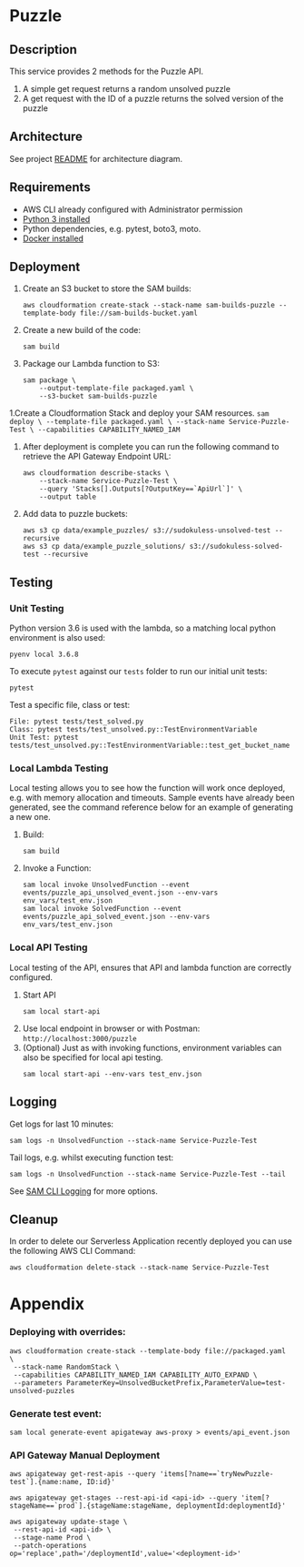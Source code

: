 # Puzzle

## Description
This service provides 2 methods for the Puzzle API.
1. A simple get request returns a random unsolved puzzle
1. A get request with the ID of a puzzle returns the solved version of the puzzle

## Architecture
See project [README](../../README.md) for architecture diagram.

## Requirements

* AWS CLI already configured with Administrator permission
* [Python 3 installed](https://www.python.org/downloads/)
* Python dependencies, e.g. pytest, boto3, moto.
* [Docker installed](https://www.docker.com/community-edition)

## Deployment
1. Create an S3 bucket to store the SAM builds:
    ```
    aws cloudformation create-stack --stack-name sam-builds-puzzle --template-body file://sam-builds-bucket.yaml
    ```
1. Create a new build of the code:
    ```
    sam build
    ```
1. Package our Lambda function to S3:
    ```
    sam package \
        --output-template-file packaged.yaml \
        --s3-bucket sam-builds-puzzle
    ```
1.Create a Cloudformation Stack and deploy your SAM resources.
    ```
    sam deploy \
        --template-file packaged.yaml \
        --stack-name Service-Puzzle-Test \
        --capabilities CAPABILITY_NAMED_IAM
    ```
1. After deployment is complete you can run the following command to retrieve the API Gateway Endpoint URL:
    ```
    aws cloudformation describe-stacks \
        --stack-name Service-Puzzle-Test \
        --query 'Stacks[].Outputs[?OutputKey==`ApiUrl`]' \
        --output table
    ```
1. Add data to puzzle buckets:
    ```
    aws s3 cp data/example_puzzles/ s3://sudokuless-unsolved-test --recursive
    aws s3 cp data/example_puzzle_solutions/ s3://sudokuless-solved-test --recursive
    ```

## Testing
### Unit Testing
Python version 3.6 is used with the lambda, so a matching local python environment is also used:
```
pyenv local 3.6.8
```

To execute `pytest` against our `tests` folder to run our initial unit tests:
```
pytest
```

Test a specific file, class or test:
```
File: pytest tests/test_solved.py
Class: pytest tests/test_unsolved.py::TestEnvironmentVariable
Unit Test: pytest tests/test_unsolved.py::TestEnvironmentVariable::test_get_bucket_name
```

### Local Lambda Testing
Local testing allows you to see how the function will work once deployed, e.g. with memory allocation and timeouts.  Sample events have already been generated, see the command reference below for an example of generating a new one.

1. Build:
    ```
    sam build
    ```
1. Invoke a Function:
    ```
    sam local invoke UnsolvedFunction --event events/puzzle_api_unsolved_event.json --env-vars env_vars/test_env.json
    sam local invoke SolvedFunction --event events/puzzle_api_solved_event.json --env-vars env_vars/test_env.json
    ```

### Local API Testing
Local testing of the API, ensures that API and lambda function are correctly configured.
1. Start API
    ```
    sam local start-api
    ```
1. Use local endpoint in browser or with Postman: `http://localhost:3000/puzzle`
1. (Optional) Just as with invoking functions, environment variables can also be specified for local api testing.
    ```
    sam local start-api --env-vars test_env.json
    ```

## Logging
Get logs for last 10 minutes:
```
sam logs -n UnsolvedFunction --stack-name Service-Puzzle-Test
```

Tail logs, e.g. whilst executing function test:
```
sam logs -n UnsolvedFunction --stack-name Service-Puzzle-Test --tail
```

See [SAM CLI Logging](https://docs.aws.amazon.com/serverless-application-model/latest/developerguide/serverless-sam-cli-logging.html) for more options.

## Cleanup
In order to delete our Serverless Application recently deployed you can use the following AWS CLI Command:

```
aws cloudformation delete-stack --stack-name Service-Puzzle-Test
```

# Appendix
### Deploying with overrides:
```
aws cloudformation create-stack --template-body file://packaged.yaml  \
 --stack-name RandomStack \
 --capabilities CAPABILITY_NAMED_IAM CAPABILITY_AUTO_EXPAND \
 --parameters ParameterKey=UnsolvedBucketPrefix,ParameterValue=test-unsolved-puzzles
```

### Generate test event:
```
sam local generate-event apigateway aws-proxy > events/api_event.json
```

### API Gateway Manual Deployment
```
aws apigateway get-rest-apis --query 'items[?name==`tryNewPuzzle-test`].{name:name, ID:id}'

aws apigateway get-stages --rest-api-id <api-id> --query 'item[?stageName==`prod`].{stageName:stageName, deploymentId:deploymentId}'

aws apigateway update-stage \
 --rest-api-id <api-id> \
 --stage-name Prod \
 --patch-operations op='replace',path='/deploymentId',value='<deployment-id>'
```
